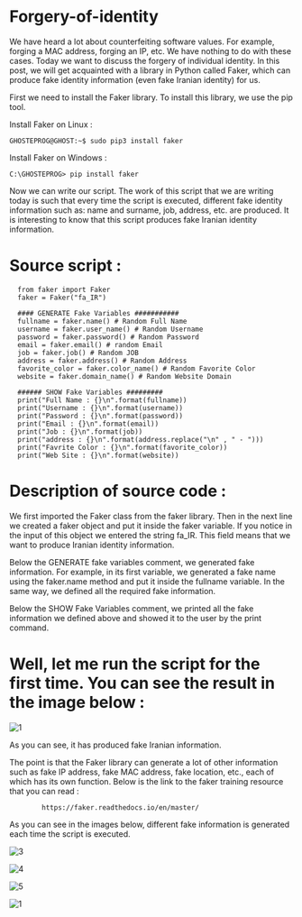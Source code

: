 # Forgery-of-identity
We have heard a lot about counterfeiting software values. For example, forging a MAC address, forging an IP, etc. We have nothing to do with these cases. Today we want to discuss the forgery of individual identity. In this post, we will get acquainted with a library in Python called Faker, which can produce fake identity information (even fake Iranian identity) for us.

First we need to install the Faker library. To install this library, we use the pip tool.

Install Faker on Linux :

    GHOSTEPROG@GHOST:~$ sudo pip3 install faker
    
Install Faker on Windows :

    C:\GHOSTEPROG> pip install faker
    
    
Now we can write our script. The work of this script that we are writing today is such that every time the script is executed, different fake identity information such as: name and surname, job, address, etc. are produced. It is interesting to know that this script produces fake Iranian identity information.

# Source script :
      from faker import Faker
      faker = Faker("fa_IR")

      #### GENERATE Fake Variables ###########
      fullname = faker.name() # Random Full Name
      username = faker.user_name() # Random Username
      password = faker.password() # Random Password
      email = faker.email() # random Email
      job = faker.job() # Random JOB
      address = faker.address() # Random Address
      favorite_color = faker.color_name() # Random Favorite Color
      website = faker.domain_name() # Random Website Domain

      ###### SHOW Fake Variables #########
      print("Full Name : {}\n".format(fullname))
      print("Username : {}\n".format(username))
      print("Password : {}\n".format(password))
      print("Email : {}\n".format(email))
      print("Job : {}\n".format(job))
      print("address : {}\n".format(address.replace("\n" , " - ")))
      print("Favrite Color : {}\n".format(favorite_color))
      print("Web Site : {}\n".format(website))
      
# Description of source code :

We first imported the Faker class from the faker library. Then in the next line we created a faker object and put it inside the faker variable. If you notice in the input of this object we entered the string fa_IR. This field means that we want to produce Iranian identity information.

Below the GENERATE fake variables comment, we generated fake information. For example, in its first variable, we generated a fake name using the faker.name method and put it inside the fullname variable. In the same way, we defined all the required fake information.

Below the SHOW Fake Variables comment, we printed all the fake information we defined above and showed it to the user by the print command.

# Well, let me run the script for the first time. You can see the result in the image below :

![1](https://user-images.githubusercontent.com/96992358/158034113-a86811f6-4720-47a3-b65c-3c60e2c3b296.png)


As you can see, it has produced fake Iranian information.

The point is that the Faker library can generate a lot of other information such as fake IP address, fake MAC address, fake location, etc., each of which has its own function. Below is the link to the faker training resource that you can read :
            
            https://faker.readthedocs.io/en/master/
            
As you can see in the images below, different fake information is generated each time the script is executed.

![3](https://user-images.githubusercontent.com/96992358/158034167-87de7a5b-1354-41e0-aa3b-c9f7e9deaa36.png)



![4](https://user-images.githubusercontent.com/96992358/158034169-4be17b82-7619-4a83-beaa-e0944a8495e7.png)



![5](https://user-images.githubusercontent.com/96992358/158034171-95394ce3-c690-42b6-a448-2e575b2422ff.png)



![1](https://user-images.githubusercontent.com/96992358/158034173-5a87def4-c94c-4e60-a23b-f73e7635849f.png)

